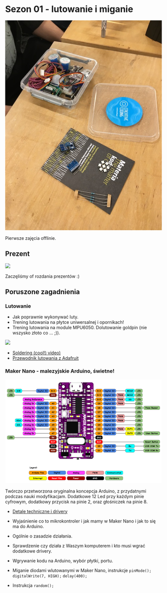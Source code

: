 # Sezon 01 - lutowanie i miganie

![](offline.jpg)

Pierwsze zajęcia offlinie. 

## Prezent

![](../foto/zestaw.png)

Zaczęliśmy of rozdania prezentów :)

## Poruszone zagadnienia

### Lutowanie
- Jak poprawnie wykonywać luty.
- Trening lutowania na płytce uniwersalnej i opornikach!
- Trening lutowania na module MPU6050. Dolutowanie goldpin (nie wszysko złoto co … ;)).

![](goldpin.jpg)

- [Soldering (cool!) video)](https://youtu.be/QKbJxytERvg)
- [Przewodnik lutowania z Adafruit](https://learn.adafruit.com/adafruit-guide-excellent-soldering)

### Maker Nano - malezyjskie Arduino, świetne!
![](../foto/maker-nano-pinout.png)


Twórczo przetworzona oryginalna koncepcja Arduino, z przydatnymi  podczas nauki modyfikacjam. Dodatkowe 12 Led przy każdym pinie cyfrowym, dodatkowy przycisk na pinie 2, oraz głośniczek na pinie 8.

- [Detale techniczne i drivery](https://www.cytron.io/p-maker-nano-simplifying-arduino-for-projects)


- Wyjaśnienie co to mikrokontroler i jak mamy w Maker Nano i jak to się ma do Arduino. 
- Ogólnie o zasadzie działania.
- Sprawdzenie czy działa z Waszym komputerem i kto musi wgrać dodatkowe drivery. 
- Wgrywanie kodu na Arduino, wybór płytki, portu.
- Miganie diodami wlutowanymi w Maker Nano, instrukcje `pinMode();` `digitalWrite(7, HIGH);` `delay(400);`
- Instrukcja `random();`





